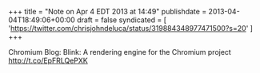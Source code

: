 +++
title = "Note on Apr 4 EDT 2013 at 14:49"
publishdate = 2013-04-04T18:49:06+00:00
draft = false
syndicated = [ 'https://twitter.com/chrisjohndeluca/status/319884348977471500?s=20' ]
+++

Chromium Blog: Blink: A rendering engine for the Chromium project http://t.co/EpFRLQePXK
